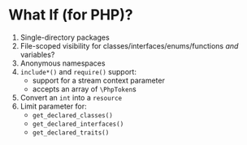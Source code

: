 # What If (for PHP)?

1. Single-directory packages
2. File-scoped visibility for classes/interfaces/enums/functions _and_ variables?
3. Anonymous namespaces
4. `include*()` and `require()` support:
   - support for a stream context parameter
   - accepts an array of `\PhpToken`s
5. Convert an `int` into a `resource`
6. Limit parameter for:                   
   - `get_declared_classes()`
   - `get_declared_interfaces()`
   - `get_declared_traits()`

